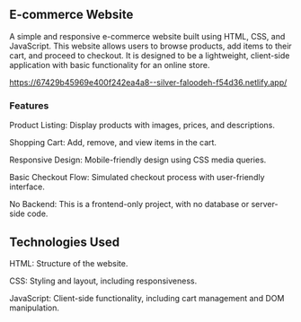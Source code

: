 <h2>E-commerce Website</h3>
A simple and responsive e-commerce website built using HTML, CSS, and JavaScript. This website allows users to browse products, add items to their cart, and proceed to checkout. It is designed to be a lightweight, client-side application with basic functionality for an online store.

https://67429b45969e400f242ea4a8--silver-faloodeh-f54d36.netlify.app/


<h3>Features</h3>

Product Listing: Display products with images, prices, and descriptions.

Shopping Cart: Add, remove, and view items in the cart.

Responsive Design: Mobile-friendly design using CSS media queries.

Basic Checkout Flow: Simulated checkout process with user-friendly interface.

No Backend: This is a frontend-only project, with no database or server-side code.

<H2>Technologies Used</H2>

HTML: Structure of the website.

CSS: Styling and layout, including responsiveness.

JavaScript: Client-side functionality, including cart management and DOM manipulation.


